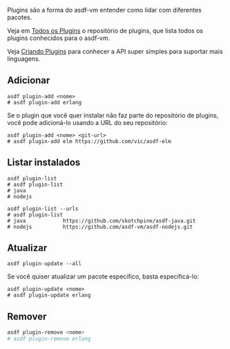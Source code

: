 Plugins são a forma do asdf-vm entender como lidar com diferentes pacotes.

Veja em [Todos os Plugins](plugins-all) o repositório de plugins, que lista todos os plugins conhecidos para o asdf-vm.

Veja [Criando Plugins](plugins-create) para conhecer a API super simples para suportar mais linguagens.

## Adicionar

```shell
asdf plugin-add <nome>
# asdf plugin-add erlang
```

Se o plugin que você quer instalar não faz parte do repositório de plugins, você pode adicioná-lo usando a URL do seu repositório:

```shell
asdf plugin-add <nome> <git-url>
# asdf plugin-add elm https://github.com/vic/asdf-elm
```

## Listar instalados

```shell
asdf plugin-list
# asdf plugin-list
# java
# nodejs
```

```shell
asdf plugin-list --urls
# asdf plugin-list
# java            https://github.com/skotchpine/asdf-java.git
# nodejs          https://github.com/asdf-vm/asdf-nodejs.git
```

## Atualizar

```shell
asdf plugin-update --all
```

Se você quiser atualizar um pacote específico, basta especificá-lo:

```shell
asdf plugin-update <nome>
# asdf plugin-update erlang
```

## Remover

```bash
asdf plugin-remove <nome>
# asdf plugin-remove erlang
```